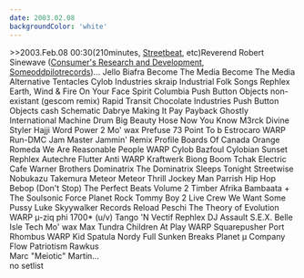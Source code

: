 ```yaml
---
date: 2003.02.08
backgroundColor: 'white'
---
```


\>>2003.Feb.08 00:30(210minutes, [Streetbeat](http://www.wnur.org/), etc)Reverend Robert Sinewave ([Consumer's Research and Development](http://www.consumerslabel.net/), [Someoddpilotrecords](http://www.someoddpilotrecords.com/))... Jello Biafra Become The Media Become The Media Alternative Tentacles Cylob Industries skraip Industrial Folk Songs Rephlex Earth, Wind & Fire On Your Face Spirit Columbia Push Button Objects non-existant (gescom remix) Rapid Transit Chocolate Industries Push Button Objects cash Schematic Dabrye Making It Pay Payback Ghostly International Machine Drum Big Beauty Hose Now You Know M3rck Divine Styler Hajji Word Power 2 Mo' wax Prefuse 73 Point To b Estrocaro WARP Run-DMC Jam Master Jammin' Remix Profile Boards Of Canada Orange Romeda We Are Reasonable People WARP Cylob Bazfoul Cylobian Sunset Rephlex Autechre Flutter Anti WARP Kraftwerk Biong Boom Tchak Electric Cafe Warner Brothers Dominatrix The Dominatrix Sleeps Tonight Streetwise Nobukazu Takemura Meteor Meteor Thrill Jockey Man Parrish Hip Hop Bebop (Don't Stop) The Perfect Beats Volume 2 Timber Afrika Bambaata + The Soulsonic Force Planet Rock Tommy Boy 2 Live Crew We Want Some Pussy Luke Skyywalker Records Reload Peschi The Theory of Evolution WARP µ-ziq phi 1700\* (u/v) Tango 'N Vectif Rephlex DJ Assault S.E.X. Belle Isle Tech Mo' wax Max Tundra Children At Play WARP Squarepusher Port Rhombus WARP Kid Spatula Nordy Full Sunken Breaks Planet µ Company Flow Patriotism Rawkus  
Marc "Meiotic" Martin...  
no setlist